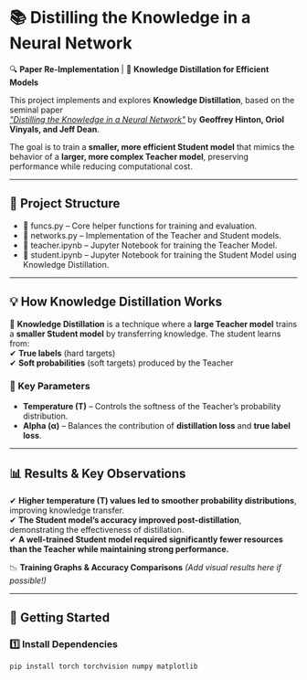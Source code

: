 # 📚 Distilling the Knowledge in a Neural Network  

🔍 **Paper Re-Implementation** | 🎯 **Knowledge Distillation for Efficient Models**  

This project implements and explores **Knowledge Distillation**, based on the seminal paper  
[*"Distilling the Knowledge in a Neural Network"*](https://arxiv.org/pdf/1503.02531) by **Geoffrey Hinton, Oriol Vinyals, and Jeff Dean**.  

The goal is to train a **smaller, more efficient Student model** that mimics the behavior of a **larger, more complex Teacher model**, preserving performance while reducing computational cost.  

---

## 📂 Project Structure  
- 📂 funcs.py – Core helper functions for training and evaluation.
- 📂 networks.py – Implementation of the Teacher and Student models.
- 📒 teacher.ipynb – Jupyter Notebook for training the Teacher Model.
- 📒 student.ipynb – Jupyter Notebook for training the Student Model using Knowledge Distillation.


---

## 💡 How Knowledge Distillation Works  

📌 **Knowledge Distillation** is a technique where a **large Teacher model** trains a **smaller Student model** by transferring knowledge. The student learns from:  
✔ **True labels** (hard targets)  
✔ **Soft probabilities** (soft targets) produced by the Teacher  

### 📏 Key Parameters  
- **Temperature (T)** – Controls the softness of the Teacher’s probability distribution.  
- **Alpha (α)** – Balances the contribution of **distillation loss** and **true label loss**.  

---

## 📊 Results & Key Observations  

✔ **Higher temperature (T) values led to smoother probability distributions**, improving knowledge transfer.  
✔ **The Student model’s accuracy improved post-distillation**, demonstrating the effectiveness of distillation.  
✔ **A well-trained Student model required significantly fewer resources than the Teacher while maintaining strong performance.**  

📉 **Training Graphs & Accuracy Comparisons** *(Add visual results here if possible!)*  

---

## 🚀 Getting Started  

### 1️⃣ Install Dependencies  
```bash
pip install torch torchvision numpy matplotlib
